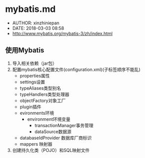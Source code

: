 #  mybatis.md
 - AUTHOR: xinzhiniepan
 - DATE: 2018-03-03 08:58
 - http://www.mybatis.org/mybatis-3/zh/index.html

## 使用Mybatis
1. 导入相关依赖（jar包）
2. 配置mybatis核心配置文件(configuration.xml)(子标签顺序不能乱)
    - properties属性
    - settings设置
    - typeAliases类型别名
    - typeHandlers类型处理器
    - objectFactory对象工厂
    - plugin插件
    - evironments环境
        - environment环境变量
            - transactionManager事务管理
            - dataSource数据源
    - databaseIdProvider 数据库厂商标识
    - mappers 映射器
3. 创建持久化类（POJO）和SQL映射文件
